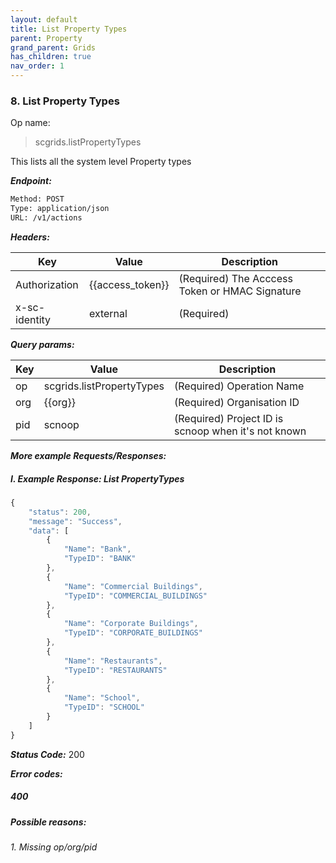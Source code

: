 ```yaml
---
layout: default
title: List Property Types
parent: Property
grand_parent: Grids
has_children: true
nav_order: 1
---
```



### 8. List Property Types


Op name: 

> scgrids.listPropertyTypes 

This lists all the system level Property types


***Endpoint:***

```bash
Method: POST
Type: application/json
URL: /v1/actions
```


***Headers:***

| Key | Value | Description |
| --- | ------|-------------|
| Authorization | {{access_token}} | (Required) The Acccess Token or HMAC Signature |
| x-sc-identity | external | (Required) |



***Query params:***

| Key | Value | Description |
| --- | ------|-------------|
| op | scgrids.listPropertyTypes | (Required) Operation Name |
| org | {{org}} | (Required) Organisation ID |
| pid | scnoop | (Required) Project ID is scnoop when it's not known |



***More example Requests/Responses:***

##### I. Example Response: List PropertyTypes
```js
{
    "status": 200,
    "message": "Success",
    "data": [
        {
            "Name": "Bank",
            "TypeID": "BANK"
        },
        {
            "Name": "Commercial Buildings",
            "TypeID": "COMMERCIAL_BUILDINGS"
        },
        {
            "Name": "Corporate Buildings",
            "TypeID": "CORPORATE_BUILDINGS"
        },
        {
            "Name": "Restaurants",
            "TypeID": "RESTAURANTS"
        },
        {
            "Name": "School",
            "TypeID": "SCHOOL"
        }
    ]
}
```


***Status Code:*** 200


***Error codes:***

##### 400
##### Possible reasons:
###### 1. Missing op/org/pid


<br>